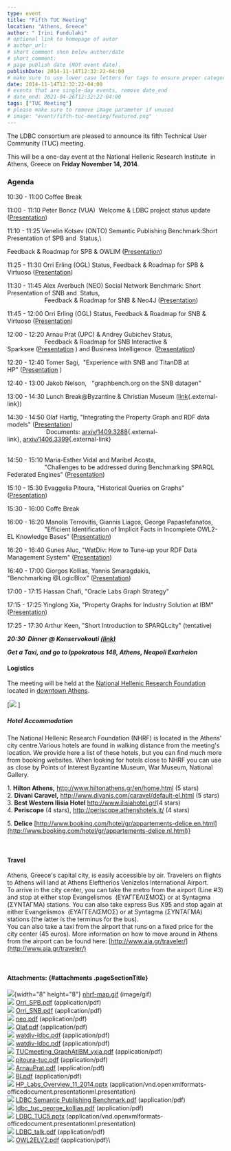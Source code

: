 ```yaml
---
type: event
title: "Fifth TUC Meeting"
location: "Athens, Greece"
author: " Irini Fundulaki"
# optional link to homepage of autor
# author_url: 
# short comment shon below author/date
# short_comment:
# page publish date (NOT event date).
publishDate: 2014-11-14T12:32:22-04:00
# make sure to use lower case letters for tags to ensure proper categorization
date: 2014-11-14T12:32:22-04:00
# events that are single-day events, remove date_end
# date_end: 2021-04-26T12:32:22-04:00
tags: ["TUC Meeting"]
# please make sure to remove image parameter if unused
# image: "event/fifth-tuc-meeting/featured.png"
---
```


The LDBC consortium are pleased to announce its fifth Technical User
Community (TUC) meeting.

This will be a one-day event at the National Hellenic Research Institute
 in Athens, Greece on **Friday November 14, 2014**.

### Agenda 

10:30 - 11:00 Coffee
Break

11:00 - 11:10 Peter Boncz (VUA)  Welcome & LDBC project status update
([Presentation](attachments/5996808/6979841.pptx))

11:10 - 11:25 Venelin Kotsev (ONTO) Semantic Publishing Benchmark:Short
Presentation of SPB and  Status,\
<!-- TODO -->
Feedback & Roadmap for SPB & OWLIM
([Presentation](attachments/5996808/6979839.pdf))

11:25 - 11:30 Orri Erling (OGL) Status, Feedback & Roadmap for SPB &
Virtuoso ([Presentation](attachments/5996808/6979828.pdf))

11:30 - 11:45 Alex Averbuch (NEO) Social Network Benchmark: Short
Presentation of SNB and  Status,\
                      Feedback & Roadmap for SNB & Neo4J
([Presentation](attachments/5996808/6979830.pdf))

11:45 - 12:00 Orri Erling (OGL) Status, Feedback & Roadmap for SNB &
Virtuoso ([Presentation](attachments/5996808/6979829.pdf))

12:00 - 12:20 Arnau Prat (UPC) & Andrey Gubichev Status,\
                      Feedback & Roadmap for SNB Interactive &
Sparksee ([Presentation](attachments/5996808/6979836.pdf) ) and Business
Intelligence  ([Presentation](attachments/5996808/6979837.pdf))

12:20 - 12:40 Tomer Sagi,  \"Experience with SNB and TitanDB at
HP\" ([Presentation](attachments/5996808/6979838.pptx) )

12:40 - 13:00 Jakob Nelson,   \"graphbench.org on the SNB datagen\"

13:00 - 14:30 Lunch Break\@Byzantine & Christian Museum
([link](http://www.byzantinemuseum.gr/en/){.external-link})

14:30 - 14:50 Olaf Hartig, \"Integrating the Property Graph and RDF data
models\" ([Presentation](attachments/5996808/6979831.pdf))\
                     
 Documents: [arxiv/1409.3288](http://arxiv.org/abs/1409.3288){.external-link}, [arxiv/1406.3399](http://arxiv.org/abs/1406.3399){.external-link}\
      

14:50 - 15:10 Maria-Esther Vidal and Maribel Acosta,\
                      \"Challenges to be addressed during Benchmarking
SPARQL Federated Engines\"
([Presentation](attachments/5996808/6979842.pdf))

15:10 - 15:30 Evaggelia Pitoura, \"Historical Queries on Graphs\"
([Presentation](attachments/5996808/6979835.pdf))

15:30 - 16:00 Coffe Break

16:00 - 16:20 Manolis Terrovitis, Giannis Liagos, George
Papastefanatos,\
                      \"Efficient Identification of Implicit Facts in
Incomplete OWL2-EL Knowledge Bases\"
([Presentation](attachments/5996808/6979843.pdf))

16:20 - 16:40 Gunes Aluc, \"WatDiv: How to Tune-up your RDF Data
Management System\" ([Presentation](attachments/5996808/6979832.pdf))

16:40 - 17:00 Giorgos Kollias, Yannis Smaragdakis,
\"Benchmarking \@LogicBlox\"
([Presentation](attachments/5996808/6979840.pdf))

17:00 - 17:15 Hassan Chafi, \"Oracle Labs Graph Strategy\" 

17:15 - 17:25 Yinglong Xia, \"Property Graphs for Industry Solution at
IBM\"
([Presentation](attachments/5996808/6979834.pdf))

17:25 - 17:30 Arthur Keen, \"Short Introduction to SPARQLcity\"
(tentative)

***20:30  Dinner @ Konservokouti [(link)](https://plus.google.com/114240752029716758955/about?gl=gr&hl=en)*** 

***Get a Taxi, and go to Ippokratous 148, Athens, Neapoli Exarheion*** 

#### Logistics

The meeting will be held at the [National Hellenic Research
Foundation](http://www.eie.gr/index-en.html) located in
[downtown Athens](http://www.eie.gr/location-en.html).

[![](attachments/5996808/5964344.gif)
]

##### Hotel Accommodation 

The National Hellenic Research Foundation (NHRF) is located in the
Athens\' city centre.Various
hotels are
found
in walking
distance from the meeting\'s
location. We
provide here a list of these hotels, but you
can find
much more from booking
websites. When
looking for hotels close to NHRF you can use as close by Points of
Interest Byzantine
Museum, War Museum, National
Gallery.

1\. **Hilton Athens,** <http://www.hiltonathens.gr/en/home.html> (5
stars)\
2. **Divani Caravel,** <http://www.divanis.com/caravel/default-el.html>
(5 stars)\
3. **Best Western Ilisia Hotel** <http://www.ilisiahotel.gr/>(4 stars)\
4. **Periscope** (4 stars), <http://periscope.athenshotels.it/> (4
stars)

5\.
**Delice** [http://www.booking.com/hotel/gr/appartements-delice.en.html](http://www.booking.com/hotel/gr/appartements-delice.nl.html)}

 

#### Travel 

Athens, Greece's capital city, is easily accessible by air. Travelers on
flights to Athens will land at Athens Eleftherios Venizelos
International Airport.\
To arrive in the city center, you can take the metro from the airport
(Line #3) and stop at either stop Evangelismos  (ΕΥΑΓΓΕΛΙΣΜΟΣ) or at
Syntagma (ΣΥΝΤΑΓΜΑ) stations. You can also take express Bus X95 and stop
again at either Evangelismos  (ΕΥΑΓΓΕΛΙΣΜΟΣ) or at Syntagma (ΣΥΝΤΑΓΜΑ)
stations (the latter is the terminus for the bus).\
You can also take a taxi from the airport that runs on a fixed price for
the city center (45 euros). More information on how to move around in
Athens from the airport can be found here: [http://www.aia.gr/traveler/](http://www.aia.gr/traveler/)

 
#### Attachments: {#attachments .pageSectionTitle}

![](images/icons/bullet_blue.gif){width="8" height="8"}
[nhrf-map.gif](attachments/5996808/5964344.gif) (image/gif)\
![](images/icons/bullet_blue.gif)
[Orri_SPB.pdf](attachments/5996808/6979828.pdf) (application/pdf)\
![](images/icons/bullet_blue.gif)
[Orri_SNB.pdf](attachments/5996808/6979829.pdf) (application/pdf)\
![](images/icons/bullet_blue.gif)
[neo.pdf](attachments/5996808/6979830.pdf) (application/pdf)\
![](images/icons/bullet_blue.gif)
[Olaf.pdf](attachments/5996808/6979831.pdf) (application/pdf)\
![](images/icons/bullet_blue.gif)
[watdiv-ldbc.pdf](attachments/5996808/6979833.pdf) (application/pdf)\
![](images/icons/bullet_blue.gif)
[watdiv-ldbc.pdf](attachments/5996808/6979832.pdf) (application/pdf)\
![](images/icons/bullet_blue.gif)
[TUCmeeting_GraphAtIBM_yxia.pdf](attachments/5996808/6979834.pdf)
(application/pdf)\
![](images/icons/bullet_blue.gif)
[pitoura-tuc.pdf](attachments/5996808/6979835.pdf) (application/pdf)\
![](images/icons/bullet_blue.gif)
[ArnauPrat.pdf](attachments/5996808/6979836.pdf) (application/pdf)\
![](images/icons/bullet_blue.gif)
[BI.pdf](attachments/5996808/6979837.pdf) (application/pdf)\
![](images/icons/bullet_blue.gif)
[HP_Labs_Overview_11_2014.pptx](attachments/5996808/6979838.pptx)
(application/vnd.openxmlformats-officedocument.presentationml.presentation)\
![](images/icons/bullet_blue.gif) [LDBC Semantic
Publishing Benchmark.pdf](attachments/5996808/6979839.pdf)
(application/pdf)\
![](images/icons/bullet_blue.gif)
[ldbc_tuc_george_kollias.pdf](attachments/5996808/6979840.pdf)
(application/pdf)\
![](images/icons/bullet_blue.gif)
[LDBC_TUC5.pptx](attachments/5996808/6979841.pptx)
(application/vnd.openxmlformats-officedocument.presentationml.presentation)\
![](images/icons/bullet_blue.gif)
[LDBC_talk.pdf](attachments/5996808/6979842.pdf) (application/pdf)\
![](images/icons/bullet_blue.gif)
[OWL2ELV2.pdf](attachments/5996808/6979843.pdf) (application/pdf)\